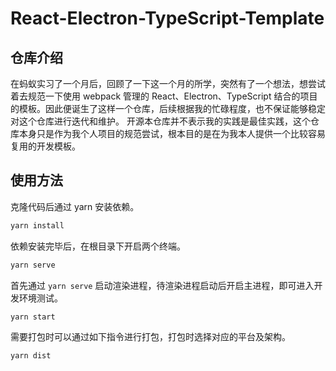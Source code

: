 # React-Electron-TypeScript-Template

## 仓库介绍

在蚂蚁实习了一个月后，回顾了一下这一个月的所学，突然有了一个想法，想尝试着去规范一下使用 webpack 管理的 React、Electron、TypeScript 结合的项目的模板。因此便诞生了这样一个仓库，后续根据我的忙碌程度，也不保证能够稳定对这个仓库进行迭代和维护。
开源本仓库并不表示我的实践是最佳实践，这个仓库本身只是作为我个人项目的规范尝试，根本目的是在为我本人提供一个比较容易复用的开发模板。

## 使用方法

克隆代码后通过 yarn 安装依赖。

```bash
yarn install
```

依赖安装完毕后，在根目录下开启两个终端。

```bash
yarn serve
```

首先通过 `yarn serve` 启动渲染进程，待渲染进程启动后开启主进程，即可进入开发环境测试。

```bash
yarn start
```

需要打包时可以通过如下指令进行打包，打包时选择对应的平台及架构。

```bash
yarn dist
```
